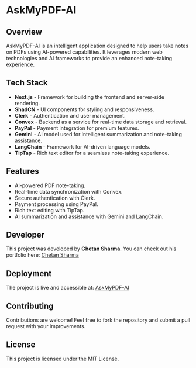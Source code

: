 # AskMyPDF-AI

## Overview
AskMyPDF-AI is an intelligent application designed to help users take notes on PDFs using AI-powered capabilities. It leverages modern web technologies and AI frameworks to provide an enhanced note-taking experience.

## Tech Stack
- **Next.js** - Framework for building the frontend and server-side rendering.
- **ShadCN** - UI components for styling and responsiveness.
- **Clerk** - Authentication and user management.
- **Convex** - Backend as a service for real-time data storage and retrieval.
- **PayPal** - Payment integration for premium features.
- **Gemini** - AI model used for intelligent summarization and note-taking assistance.
- **LangChain** - Framework for AI-driven language models.
- **TipTap** - Rich text editor for a seamless note-taking experience.

## Features
- AI-powered PDF note-taking.
- Real-time data synchronization with Convex.
- Secure authentication with Clerk.
- Payment processing using PayPal.
- Rich text editing with TipTap.
- AI summarization and assistance with Gemini and LangChain.

## Developer
This project was developed by **Chetan Sharma**. You can check out his portfolio here: [Chetan Sharma](https://chetan309.netlify.app/)

## Deployment
The project is live and accessible at: [AskMyPDF-AI](https://ask-my-pdf-ai.vercel.app/)

## Contributing
Contributions are welcome! Feel free to fork the repository and submit a pull request with your improvements.

## License
This project is licensed under the MIT License.


